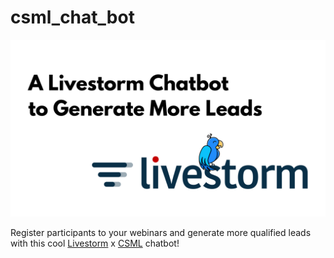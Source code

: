 # csml_chat_bot

![](livestorm.png)

Register participants to your webinars and generate more qualified leads with this cool [Livestorm](https://livestorm.com) x [CSML](https://csml.dev) chatbot!
